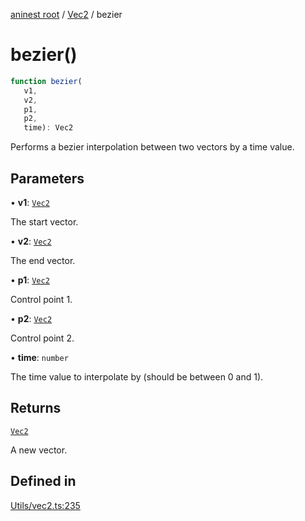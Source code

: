 [aninest root](../../index.md) / [Vec2](../index.md) / bezier

# bezier()

```ts
function bezier(
   v1, 
   v2, 
   p1, 
   p2, 
   time): Vec2
```

Performs a bezier interpolation between two vectors by a time value.

## Parameters

• **v1**: [`Vec2`](../type-aliases/Vec2.md)

The start vector.

• **v2**: [`Vec2`](../type-aliases/Vec2.md)

The end vector.

• **p1**: [`Vec2`](../type-aliases/Vec2.md)

Control point 1.

• **p2**: [`Vec2`](../type-aliases/Vec2.md)

Control point 2.

• **time**: `number`

The time value to interpolate by (should be between 0 and 1).

## Returns

[`Vec2`](../type-aliases/Vec2.md)

A new vector.

## Defined in

[Utils/vec2.ts:235](https://github.com/zphrs/aninest/blob/638398f3759b1c9c8747db3d93d805b9d84d9bf5/core/src/Utils/vec2.ts#L235)
